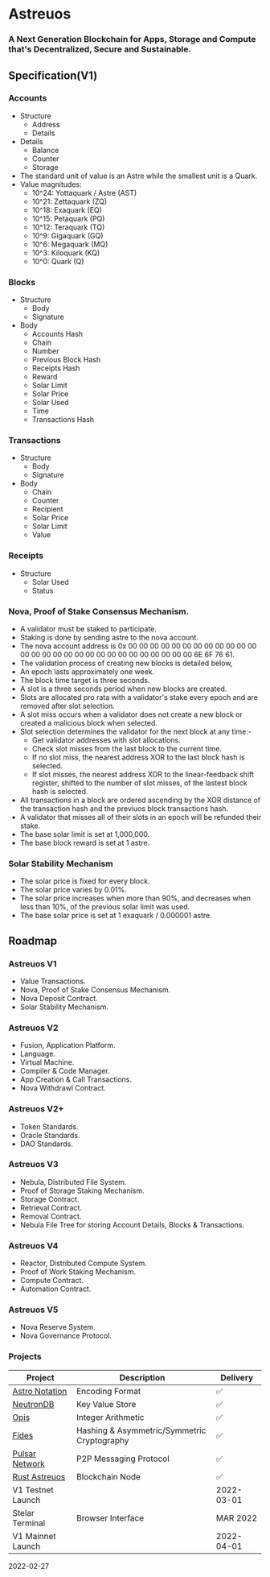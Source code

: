 
# Astreuos

### A Next Generation Blockchain for Apps, Storage and Compute that's Decentralized, Secure and Sustainable.

## Specification(V1)

### Accounts
- Structure
    - Address
    - Details
- Details
    - Balance
    - Counter
    - Storage
- The standard unit of value is an Astre while the smallest unit is a Quark.
- Value magnitudes:
    - 10^24: Yottaquark / Astre (AST)
    - 10^21: Zettaquark (ZQ)
    - 10^18: Exaquark (EQ)
    - 10^15: Petaquark (PQ)
    - 10^12: Teraquark (TQ)
    - 10^9: Gigaquark (GQ)
    - 10^6: Megaquark (MQ)
    - 10^3: Kiloquark (KQ)
    - 10^0: Quark (Q)

### Blocks
- Structure
    - Body
    - Signature
- Body
    - Accounts Hash
    - Chain
    - Number
    - Previous Block Hash
    - Receipts Hash
    - Reward
    - Solar Limit
    - Solar Price
    - Solar Used
    - Time
    - Transactions Hash

### Transactions
- Structure
    - Body
    - Signature
- Body
    - Chain
    - Counter
    - Recipient
    - Solar Price
    - Solar Limit
    - Value

### Receipts
- Structure
    - Solar Used
    - Status

### Nova, Proof of Stake Consensus Mechanism.
- A validator must be staked to participate.
- Staking is done by sending astre to the nova account. 
- The nova account address is 0x 00 00 00 00 00 00 00 00 00 00 00 00 00 00 00 00 00 00 00 00 00 00 00 00 00 00 00 00 6E 6F 76 61.
- The validation process of creating new blocks is detailed below,
- An epoch lasts approximately one week.
- The block time target is three seconds.
- A slot is a three seconds period when new blocks are created.
- Slots are allocated pro rata with a validator's stake every epoch and are removed after slot selection.
- A slot miss occurs when a validator does not create a new block or created a malicious block when selected.
- Slot selection determines the validator for the next block at any time:-
    - Get validator addresses with slot allocations.
    - Check slot misses from the last block to the current time.
    - If no slot miss, the nearest address XOR to the last block hash is selected.
    - If slot misses, the nearest address XOR to the linear-feedback shift register, shifted to the number of slot misses, of the lastest block hash is selected.
- All transactions in a block are ordered ascending by the XOR distance of the transaction hash and the previuos block transactions hash.
- A validator that misses all of their slots in an epoch will be refunded their stake.
- The base solar limit is set at 1,000,000.
- The base block reward is set at 1 astre.


### Solar Stability Mechanism
- The solar price is fixed for every block.
- The solar price varies by 0.01%.
- The solar price increases when more than 90%, and decreases when less than 10%, of the previous solar limit was used.
- The base solar price is set at 1 exaquark / 0.000001 astre.

## Roadmap

### Astreuos V1
- Value Transactions.
- Nova, Proof of Stake Consensus Mechanism.
- Nova Deposit Contract.
- Solar Stability Mechanism.

### Astreuos V2
- Fusion, Application Platform.
- Language.
- Virtual Machine.
- Compiler & Code Manager.
- App Creation & Call Transactions.
- Nova Withdrawl Contract.

### Astreuos V2+
- Token Standards.
- Oracle Standards.
- DAO Standards.

### Astreuos V3
- Nebula, Distributed File System.
- Proof of Storage Staking Mechanism.
- Storage Contract.
- Retrieval Contract.
- Removal Contract.
- Nebula File Tree for storing Account Details, Blocks & Transactions.

### Astreuos V4
- Reactor, Distributed Compute System.
- Proof of Work Staking Mechanism.
- Compute Contract.
- Automation Contract.

### Astreuos V5
- Nova Reserve System.
- Nova Governance Protocol.

### Projects
| Project | Description | Delivery |
|---|---|---|
| [Astro Notation](https://github.com/stelar-software/rust-astro-notation) | Encoding Format | ✅ |
| [NeutronDB](https://github.com/stelar-software/rust-neutrondb) | Key Value Store | ✅ |
| [Opis](https://github.com/stelar-software/rust-opis) | Integer Arithmetic | ✅ |
| [Fides](https://github.com/stelar-software/rust-fides) | Hashing & Asymmetric/Symmetric Cryptography | ✅ |
| [Pulsar Network](https://github.com/stelar-software/rust-pulsar-network) | P2P Messaging Protocol | ✅ |
| [Rust Astreuos](https://github.com/astreuos/rust-astreuos) | Blockchain Node | ✅ |
| V1 Testnet Launch | | 2022-03-01 |
| Stelar Terminal | Browser Interface | MAR 2022 |
| V1 Mainnet Launch | | 2022-04-01 |

2022-02-27